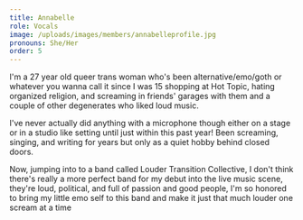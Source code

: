 ```yaml
---
title: Annabelle
role: Vocals
image: /uploads/images/members/annabelleprofile.jpg
pronouns: She/Her
order: 5
---
```


I'm a 27 year old queer trans woman who's been alternative/emo/goth or whatever you wanna call it since I was 15 shopping at Hot Topic, hating organized religion, and screaming in friends' garages with them and a couple of other degenerates who liked loud music.

I've never actually did anything with a microphone though either on a stage or in a studio like setting until just within this past year! Been screaming, singing, and writing for years but only as a quiet hobby behind closed doors.

Now, jumping into to a band called Louder Transition Collective, I don't think there's really a more perfect band for my debut into the live music scene, they're loud, political, and full of passion and good people, I'm so honored to bring my little emo self to this band and make it just that much louder one scream at a time
